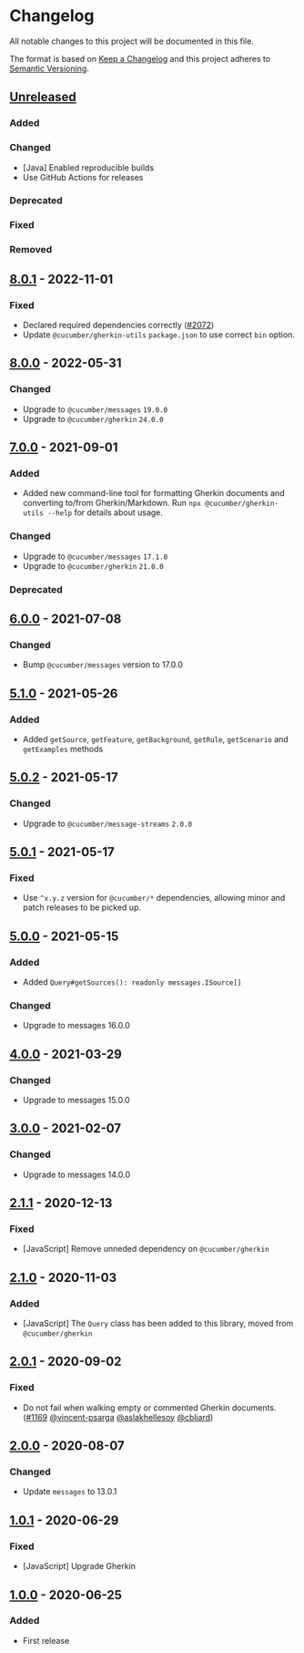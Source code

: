 # Changelog

All notable changes to this project will be documented in this file.

The format is based on [Keep a Changelog](http://keepachangelog.com/)
and this project adheres to [Semantic Versioning](http://semver.org/).

## [Unreleased]
### Added

### Changed
- [Java] Enabled reproducible builds
- Use GitHub Actions for releases

### Deprecated

### Fixed

### Removed

## [8.0.1] - 2022-11-01
### Fixed
- Declared required dependencies correctly ([#2072](https://github.com/cucumber/common/pull/2072))
- Update `@cucumber/gherkin-utils` `package.json` to use correct `bin` option.

## [8.0.0] - 2022-05-31
### Changed
- Upgrade to `@cucumber/messages` `19.0.0`
- Upgrade to `@cucumber/gherkin` `24.0.0`

## [7.0.0] - 2021-09-01
### Added
- Added new command-line tool for formatting Gherkin documents and converting to/from Gherkin/Markdown.
Run `npx @cucumber/gherkin-utils --help` for details about usage.

### Changed
- Upgrade to `@cucumber/messages` `17.1.0`
- Upgrade to `@cucumber/gherkin` `21.0.0`

### Deprecated

## [6.0.0] - 2021-07-08
### Changed
- Bump `@cucumber/messages` version to 17.0.0

## [5.1.0] - 2021-05-26
### Added
- Added `getSource`, `getFeature`, `getBackground`, `getRule`, `getScenario` and `getExamples` methods

## [5.0.2] - 2021-05-17
### Changed
- Upgrade to `@cucumber/message-streams` `2.0.0`

## [5.0.1] - 2021-05-17
### Fixed
- Use `^x.y.z` version for `@cucumber/*` dependencies, allowing minor and patch releases to be picked up.

## [5.0.0] - 2021-05-15
### Added
- Added `Query#getSources(): readonly messages.ISource[]`

### Changed
- Upgrade to messages 16.0.0

## [4.0.0] - 2021-03-29
### Changed
- Upgrade to messages 15.0.0

## [3.0.0] - 2021-02-07
### Changed
- Upgrade to messages 14.0.0

## [2.1.1] - 2020-12-13
### Fixed
- [JavaScript] Remove unneded dependency on `@cucumber/gherkin`

## [2.1.0] - 2020-11-03
### Added
- [JavaScript] The `Query` class has been added to this library, moved from `@cucumber/gherkin`

## [2.0.1] - 2020-09-02
### Fixed
- Do not fail when walking empty or commented Gherkin documents.
([#1169](https://github.com/cucumber/cucumber/pull/1169)
[@vincent-psarga](https://github.com/vincent-psarga)
[@aslakhellesoy](https://github.com/aslakhellesoy)
[@cbliard](https://github.com/cbliard))

## [2.0.0] - 2020-08-07
### Changed
- Update `messages` to 13.0.1

## [1.0.1] - 2020-06-29
### Fixed
- [JavaScript] Upgrade Gherkin

## [1.0.0] - 2020-06-25
### Added
- First release

[Unreleased]: https://github.com/cucumber/cucumber/compare/gherkin-utils/v8.0.1...main
[8.0.1]: https://github.com/cucumber/cucumber/compare/gherkin-utils/v8.0.0...gherkin-utils/v8.0.1
[8.0.0]: https://github.com/cucumber/cucumber/compare/gherkin-utils/v7.0.0...gherkin-utils/v8.0.0
[7.0.0]: https://github.com/cucumber/cucumber/compare/gherkin-utils/v6.0.0...gherkin-utils/v7.0.0
[6.0.0]: https://github.com/cucumber/cucumber/compare/gherkin-utils/v5.1.0...gherkin-utils/v6.0.0
[5.1.0]: https://github.com/cucumber/cucumber/compare/gherkin-utils/v5.0.2...gherkin-utils/v5.1.0
[5.0.2]: https://github.com/cucumber/cucumber/compare/gherkin-utils/v5.0.1...gherkin-utils/v5.0.2
[5.0.1]: https://github.com/cucumber/cucumber/compare/gherkin-utils/v5.0.0...gherkin-utils/v5.0.1
[5.0.0]: https://github.com/cucumber/cucumber/compare/gherkin-utils/v4.0.0...gherkin-utils/v5.0.0
[4.0.0]: https://github.com/cucumber/cucumber/compare/gherkin-utils/v3.0.0...gherkin-utils/v4.0.0
[3.0.0]: https://github.com/cucumber/cucumber/compare/gherkin-utils/v2.1.1...gherkin-utils/v3.0.0
[2.1.1]: https://github.com/cucumber/cucumber/compare/gherkin-utils/v2.1.0...gherkin-utils/v2.1.1
[2.1.0]: https://github.com/cucumber/cucumber/compare/gherkin-utils/v2.0.1...gherkin-utils/v2.1.0
[2.0.1]: https://github.com/cucumber/cucumber/compare/gherkin-utils/v2.0.0...gherkin-utils/v2.0.1
[2.0.0]: https://github.com/cucumber/cucumber/compare/gherkin-utils/v1.0.1...gherkin-utils/v2.0.0
[1.0.1]: https://github.com/cucumber/cucumber/compare/gherkin-utils/v1.0.0...gherkin-utils/v1.0.1
[1.0.0]: https://github.com/cucumber/cucumber/releases/tag/gherkin-utils/v1.0.0
